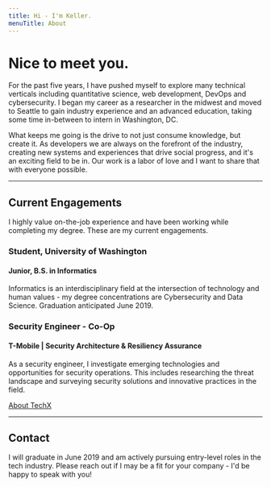 ```yaml
---
title: Hi - I'm Keller.
menuTitle: About
---
```


# Nice to meet you.

For the past five years, I have pushed myself to explore many technical verticals including quantitative science, web development, DevOps and cybersecurity. I began my career as a researcher in the midwest and moved to Seattle to gain industry experience and an advanced education, taking some time in-between to intern in Washington, DC.

What keeps me going is the drive to not just consume knowledge, but create it. As developers we are always on the forefront of the industry, creating new systems and experiences that drive social progress, and it's an exciting field to be in. Our work is a labor of love and I want to share that with everyone possible.

---

## Current Engagements

I highly value on-the-job experience and have been working while completing my degree. These are my current engagements.

### Student, University of Washington
#### Junior, B.S. in Informatics

Informatics is an interdisciplinary field at the intersection of technology and human values - my degree concentrations are Cybersecurity and Data Science. Graduation anticipated June 2019.

### Security Engineer - Co-Op
#### T-Mobile | Security Architecture & Resiliency Assurance
As a security engineer, I investigate emerging technologies and opportunities for security operations. This includes researching the threat landscape and surveying security solutions and innovative practices in the field.

[About TechX](https://tmobile.careers/meet-our-teams/students-grads/techx)

---

## Contact

I will graduate in June 2019 and am actively pursuing entry-level roles in the tech industry. Please reach out if I may be a fit for your company - I'd be happy to speak with you!
